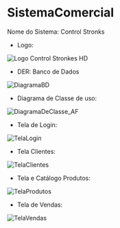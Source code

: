 # SistemaComercial

Nome do Sistema: Control Stronks

- Logo:

![Logo Control Stronkes HD](https://user-images.githubusercontent.com/81923270/139107580-97140af5-59d5-4a62-a576-c3f582028222.png)


- DER: Banco de Dados

![DiagramaBD](https://user-images.githubusercontent.com/81923270/143621097-6a35c668-127b-4562-8d01-95d55ac3b0b5.png)


- Diagrama de Classe de uso:

![DiagramaDeClasse_AF](https://user-images.githubusercontent.com/81923270/143621169-9e59d607-1b8a-47dd-9cbe-d83870f2f796.png)


- Tela de Login:

![TelaLogin](https://user-images.githubusercontent.com/81923270/143621279-4276d762-cd4b-45ac-9251-163bf0dff231.png)


- Tela Clientes:

![TelaClientes](https://user-images.githubusercontent.com/81923270/143621304-169bf665-3053-4ff7-8cb4-6488fa1ef978.png)


- Tela e Catálogo Produtos:

![TelaProdutos](https://user-images.githubusercontent.com/81923270/143621329-99b16e5d-61a3-4c14-8a32-a0114236cc2e.png)


- Tela de Vendas:

![TelaVendas](https://user-images.githubusercontent.com/81923270/143621387-0a62c279-8fb1-4577-a691-e19239731ab7.png)






